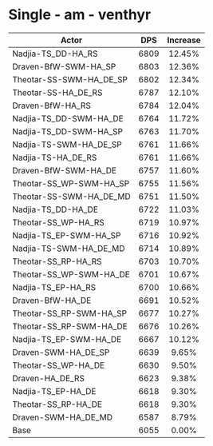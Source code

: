 # Single - am - venthyr
| Actor | DPS | Increase |
|---|:---:|:---:|
|Nadjia-TS_DD-HA_RS|6809|12.45%|
|Draven-BfW-SWM-HA_SP|6803|12.36%|
|Theotar-SS-SWM-HA_DE_SP|6802|12.34%|
|Theotar-SS-HA_DE_RS|6787|12.10%|
|Draven-BfW-HA_RS|6784|12.04%|
|Nadjia-TS_DD-SWM-HA_DE|6764|11.72%|
|Nadjia-TS_DD-SWM-HA_SP|6763|11.70%|
|Nadjia-TS-SWM-HA_DE_SP|6761|11.66%|
|Nadjia-TS-HA_DE_RS|6761|11.66%|
|Draven-BfW-SWM-HA_DE|6757|11.60%|
|Theotar-SS_WP-SWM-HA_SP|6755|11.56%|
|Theotar-SS-SWM-HA_DE_MD|6751|11.50%|
|Nadjia-TS_DD-HA_DE|6722|11.03%|
|Theotar-SS_WP-HA_RS|6719|10.97%|
|Nadjia-TS_EP-SWM-HA_SP|6716|10.92%|
|Nadjia-TS-SWM-HA_DE_MD|6714|10.89%|
|Theotar-SS_RP-HA_RS|6703|10.70%|
|Theotar-SS_WP-SWM-HA_DE|6701|10.67%|
|Nadjia-TS_EP-HA_RS|6700|10.66%|
|Draven-BfW-HA_DE|6691|10.52%|
|Theotar-SS_RP-SWM-HA_SP|6677|10.27%|
|Theotar-SS_RP-SWM-HA_DE|6676|10.26%|
|Nadjia-TS_EP-SWM-HA_DE|6667|10.12%|
|Draven-SWM-HA_DE_SP|6639|9.65%|
|Theotar-SS_WP-HA_DE|6630|9.50%|
|Draven-HA_DE_RS|6623|9.38%|
|Nadjia-TS_EP-HA_DE|6618|9.30%|
|Theotar-SS_RP-HA_DE|6618|9.30%|
|Draven-SWM-HA_DE_MD|6587|8.79%|
|Base|6055|0.00%|
